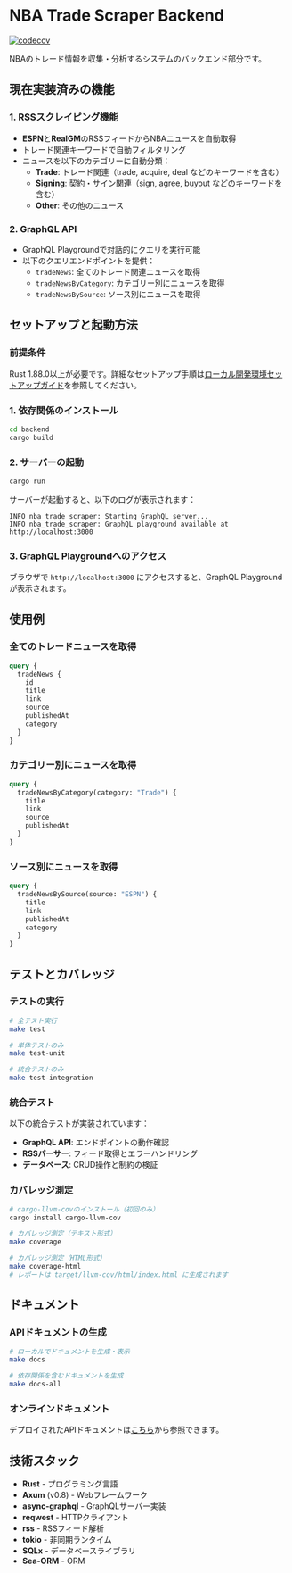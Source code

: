 # NBA Trade Scraper Backend

[![codecov](https://codecov.io/gh/toguri/iso-flow/branch/main/graph/badge.svg?flag=backend)](https://codecov.io/gh/toguri/iso-flow)

NBAのトレード情報を収集・分析するシステムのバックエンド部分です。

## 現在実装済みの機能

### 1. RSSスクレイピング機能
- **ESPN**と**RealGM**のRSSフィードからNBAニュースを自動取得
- トレード関連キーワードで自動フィルタリング
- ニュースを以下のカテゴリーに自動分類：
  - **Trade**: トレード関連（trade, acquire, deal などのキーワードを含む）
  - **Signing**: 契約・サイン関連（sign, agree, buyout などのキーワードを含む）
  - **Other**: その他のニュース

### 2. GraphQL API
- GraphQL Playgroundで対話的にクエリを実行可能
- 以下のクエリエンドポイントを提供：
  - `tradeNews`: 全てのトレード関連ニュースを取得
  - `tradeNewsByCategory`: カテゴリー別にニュースを取得
  - `tradeNewsBySource`: ソース別にニュースを取得

## セットアップと起動方法

### 前提条件

Rust 1.88.0以上が必要です。詳細なセットアップ手順は[ローカル開発環境セットアップガイド](../docs/LOCAL_DEVELOPMENT.md)を参照してください。

### 1. 依存関係のインストール
```bash
cd backend
cargo build
```

### 2. サーバーの起動
```bash
cargo run
```

サーバーが起動すると、以下のログが表示されます：
```
INFO nba_trade_scraper: Starting GraphQL server...
INFO nba_trade_scraper: GraphQL playground available at http://localhost:3000
```

### 3. GraphQL Playgroundへのアクセス
ブラウザで `http://localhost:3000` にアクセスすると、GraphQL Playgroundが表示されます。

## 使用例

### 全てのトレードニュースを取得
```graphql
query {
  tradeNews {
    id
    title
    link
    source
    publishedAt
    category
  }
}
```

### カテゴリー別にニュースを取得
```graphql
query {
  tradeNewsByCategory(category: "Trade") {
    title
    link
    source
    publishedAt
  }
}
```

### ソース別にニュースを取得
```graphql
query {
  tradeNewsBySource(source: "ESPN") {
    title
    link
    publishedAt
    category
  }
}
```

## テストとカバレッジ

### テストの実行
```bash
# 全テスト実行
make test

# 単体テストのみ
make test-unit

# 統合テストのみ
make test-integration
```

### 統合テスト
以下の統合テストが実装されています：
- **GraphQL API**: エンドポイントの動作確認
- **RSSパーサー**: フィード取得とエラーハンドリング
- **データベース**: CRUD操作と制約の検証

### カバレッジ測定
```bash
# cargo-llvm-covのインストール（初回のみ）
cargo install cargo-llvm-cov

# カバレッジ測定（テキスト形式）
make coverage

# カバレッジ測定（HTML形式）
make coverage-html
# レポートは target/llvm-cov/html/index.html に生成されます
```

## ドキュメント

### APIドキュメントの生成
```bash
# ローカルでドキュメントを生成・表示
make docs

# 依存関係を含むドキュメントを生成
make docs-all
```

### オンラインドキュメント
デプロイされたAPIドキュメントは[こちら](https://toguri.github.io/iso-flow/rust-api/)から参照できます。

## 技術スタック
- **Rust** - プログラミング言語
- **Axum** (v0.8) - Webフレームワーク
- **async-graphql** - GraphQLサーバー実装
- **reqwest** - HTTPクライアント
- **rss** - RSSフィード解析
- **tokio** - 非同期ランタイム
- **SQLx** - データベースライブラリ
- **Sea-ORM** - ORM
